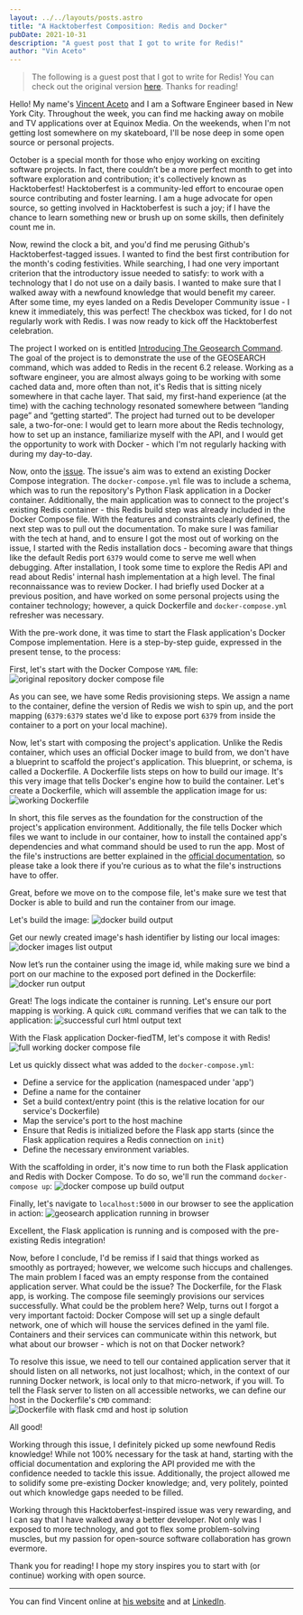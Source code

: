 ```yaml
---
layout: ../../layouts/posts.astro
title: "A Hacktoberfest Composition: Redis and Docker"
pubDate: 2021-10-31
description: "A guest post that I got to write for Redis!"
author: "Vin Aceto"
---
```


> The following is a guest post that I got to write for Redis!  You can check
> out the original version [here](https://developer.redis.com/hacktoberfest/stories/vincent-aceto).
> Thanks for reading!

Hello!  My name's [Vincent Aceto](https://www.vincentaceto.com/) and I am a
Software Engineer based in New York City.  Throughout the week, you can find me
hacking away on mobile and TV applications over at Equinox Media.  On the
weekends, when I'm not getting lost somewhere on my skateboard, I'll be nose
deep in some open source or personal projects.

October is a special month for those who enjoy working on exciting software
projects.  In fact, there couldn’t be a more perfect month to get into software
exploration and contribution; it's collectively known as Hacktoberfest!
Hacktoberfest is a community-led effort to encourae open source contributing and
foster learning.  I am a huge advocate for open source, so getting involved in
Hacktoberfest is such a joy; if I have the chance to learn something new or
brush up on some skills, then definitely count me in.

Now, rewind the clock a bit, and you'd find me perusing Github's
Hacktoberfest-tagged issues.  I wanted to find the best first contribution for
the month's coding festivities.  While searching, I had one very important
criterion that the introductory issue needed to satisfy: to work with a
technology that I do not use on a daily basis.  I wanted to make sure that I
walked away with a newfound knowledge that would benefit my career.  After some
time, my eyes landed on a Redis Developer Community issue - I knew it
immediately, this was perfect!  The checkbox was ticked, for I do not regularly
work with Redis.  I was now ready to kick off the Hacktoberfest celebration.

The project I worked on is entitled [Introducing The Geosearch
Command](https://github.com/redis-developer/introducing-the-geosearch-command).
The goal of the project is to demonstrate the use of the GEOSEARCH command,
which was added to Redis in the recent 6.2 release.  Working as a software
engineer, you are almost always going to be working with some cached data and,
more often than not, it's Redis that is sitting nicely somewhere in that cache
layer.  That said, my first-hand experience (at the time) with the caching
technology resonated somewhere between “landing page” and “getting started”.
The project had turned out to be developer sale, a two-for-one: I would get to
learn more about the Redis technology, how to set up an instance, familiarize
myself with the API, and I would get the opportunity to work with Docker - which
I'm not regularly hacking with during my day-to-day.

Now, onto the
[issue](https://github.com/redis-developer/introducing-the-geosearch-command/issues/5).
The issue's aim was to extend an existing Docker Compose integration.  The
`docker-compose.yml` file was to include a schema, which was to run the
repository's Python Flask application in a Docker container.  Additionally, the
main application was to connect to the project's existing Redis container - this
Redis build step was already included in the Docker Compose file.  With the
features and constraints clearly defined, the next step was to pull out the
documentation.  To make sure I was familiar with the tech at hand, and to ensure
I got the most out of working on the issue, I started with the Redis
installation docs - becoming aware that things like the default Redis port
`6379` would come to serve me well when debugging.  After installation, I took
some time to explore the Redis API and read about Redis' internal hash
implementation at a high level.  The final reconnaissance was to review Docker.
I had briefly used Docker at a previous position, and have worked on some
personal projects using the container technology; however, a quick Dockerfile
and `docker-compose.yml` refresher was necessary.

With the pre-work done, it was time to start the Flask application's Docker
Compose implementation.  Here is a step-by-step guide, expressed in the present
tense, to the process:

First, let's start with the Docker Compose `YAML` file:
<img
  src="/images/screenshot-1.png"
  alt="original repository docker compose file"
/>

As you can see, we have some Redis provisioning steps.  We assign a name to the
container, define the version of Redis we wish to spin up, and the port mapping
(`6379:6379` states we'd like to expose port `6379` from inside the container to
a port on your local machine).

Now, let's start with composing the project's application.  Unlike the Redis
container, which uses an official Docker image to build from, we don't have a
blueprint to scaffold the project's application.  This blueprint, or schema, is
called a Dockerfile.  A Dockerfile lists steps on how to build our image.  It's
this very image that tells Docker's engine how to build the container.  Let's
create a Dockerfile, which will assemble the application image for us:
<img
  src="/images/screenshot-2.png"
  alt="working Dockerfile"
/>


In short, this file serves as the foundation for the construction of the
project's application environment.  Additionally, the file tells Docker which
files we want to include in our container, how to install the contained app's
dependencies and what command should be used to run the app. Most of the file's
instructions are better explained in the [official
documentation](https://docs.docker.com/engine/reference/builder/), so please
take a look there if you're curious as to what the file's instructions have to
offer.

Great, before we move on to the compose file, let's make sure we test that
Docker is able to build and run the container from our image.

Let's build the image:
<img
  src="/images/screenshot-3.png"
  alt="docker build output"
/>


Get our newly created image's hash identifier by listing our local images:
<img
  src="/images/screenshot-4.png"
  alt="docker images list output"
/>


Now let’s run the container using the image id, while making sure we bind a port
on our machine to the exposed port defined in the Dockerfile:
<img
  src="/images/screenshot-5.png"
  alt="docker run output"
/>


Great!  The logs indicate the container is running.  Let's ensure our port
mapping is working.  A quick `cURL` command verifies that we can talk to the
application:
<img
  src="/images/screenshot-6.png"
  alt="successful curl html output text"
/>


With the Flask application Docker-fiedTM, let's compose it with Redis!
<img
  src="/images/screenshot-7.png"
  alt="full working docker compose file"
/>


Let us quickly dissect what was added to the `docker-compose.yml`:

* Define a service for the application (namespaced under 'app')
* Define a name for the container
* Set a build context/entry point (this is the relative location for our service's Dockerfile)
* Map the service's port to the host machine
* Ensure that Redis is initialized before the Flask app starts (since the Flask application requires a Redis connection on `init`)
* Define the necessary environment variables.

With the scaffolding in order, it's now time to run both the Flask application
and Redis with Docker Compose.  To do so, we'll run the command `docker-compose
up`:
<img
  src="/images/screenshot-8.png"
  alt="docker compose up build output"
/>


Finally, let's navigate to `localhost:5000` in our browser to see the
application in action:
<img
  src="/images/screenshot-9.png"
  alt="geosearch application running in browser"
/>


Excellent, the Flask application is running and is composed with the
pre-existing Redis integration!

Now, before I conclude, I'd be remiss if I said that things worked as smoothly
as portrayed; however, we welcome such hiccups and challenges.  The main problem
I faced was an empty response from the contained application server.  What could
be the issue?  The Dockerfile, for the Flask app, is working.  The compose file
seemingly provisions our services successfully.  What could be the problem here?
Welp, turns out I forgot a very important factoid: Docker Compose will set up a
single default network, one of which will house the services defined in the yaml
file.  Containers and their services can communicate within this network, but
what about our browser - which is not on that Docker network?

To resolve this issue, we need to tell our contained application server that it
should listen on all networks, not just localhost; which, in the context of our
running Docker network, is local only to that micro-network, if you will.  To
tell the Flask server to listen on all accessible networks, we can define our
host in the Dockerfile's `CMD` command:
<img
  src="/images/screenshot-10.png"
  alt="Dockerfile with flask cmd and host ip solution"
/>


All good!

Working through this issue, I definitely picked up some newfound Redis
knowledge!  While not 100% necessary for the task at hand, starting with the
official documentation and exploring the API provided me with the confidence
needed to tackle this issue.  Additionally, the project allowed me to solidify
some pre-existing Docker knowledge; and, very politely, pointed out which
knowledge gaps needed to be filled.

Working through this Hacktoberfest-inspired issue was very rewarding, and I can
say that I have walked away a better developer.  Not only was I exposed to more
technology, and got to flex some problem-solving muscles, but my passion for
open-source software collaboration has grown evermore.

Thank you for reading!  I hope my story inspires you to start with (or continue)
working with open source.

---

You can find Vincent online at [his website](https://www.vincentaceto.com/) and
at [LinkedIn](https://www.linkedin.com/in/vinaceto).

